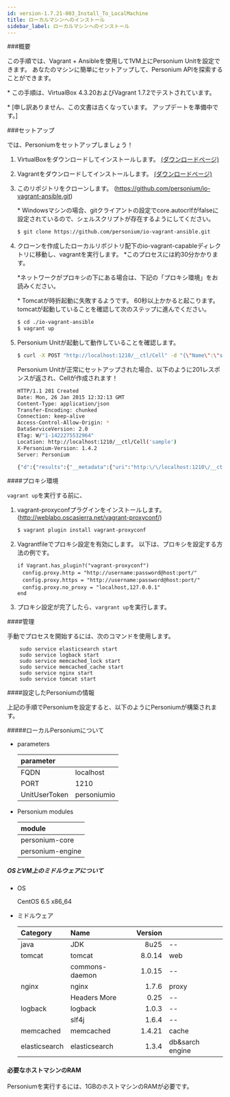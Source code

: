 ```yaml
---
id: version-1.7.21-003_Install_To_LocalMachine
title: ローカルマシンへのインストール
sidebar_label: ローカルマシンへのインストール
---
```


###概要

この手順では、Vagrant + Ansibleを使用して1VM上にPersonium Unitを設定できます。
あなたのマシンに簡単にセットアップして、Personium APIを探索することができます。

\* この手順は、VirtualBox 4.3.20およびVagrant 1.7.2でテストされています。

\* [申し訳ありません、この文書は古くなっています。 アップデートを準備中です。]

###セットアップ

では、Personiumをセットアップしましょう！

1. VirtualBoxをダウンロードしてインストールします。 [(ダウンロードページ)](https://www.virtualbox.org/wiki/Downloads)

2. Vagrantをダウンロードしてインストールします。 [(ダウンロードページ)](https://www.vagrantup.com/downloads)

3. このリポジトリをクローンします。 (https://github.com/personium/io-vagrant-ansible.git)

     \* Windowsマシンの場合、gitクライアントの設定でcore.autocrlfがfalseに設定されているので、シェルスクリプトが存在するようにしてください。

	``` bash
	$ git clone https://github.com/personium/io-vagrant-ansible.git
	```

4. クローンを作成したローカルリポジトリ配下のio-vagrant-capableディレクトリに移動し、vagrantを実行します。 \*このプロセスには約30分かかります。

    \*ネットワークがプロキシの下にある場合は、下記の「プロキシ環境」をお読みください。

    \* Tomcatが時折起動に失敗するようです。 60秒以上かかると起こります。 tomcatが起動していることを確認して次のステップに進んでください。

	``` bash
	$ cd ./io-vagrant-ansible
	$ vagrant up
	```
5. Personium Unitが起動して動作していることを確認します。

	```bash
	$ curl -X POST "http://localhost:1210/__ctl/Cell" -d "{\"Name\":\"sample\"}" -H "Authorization:Bearer personiumio" -H "Accept:application/json" -i -s
	```

	Personium Unitが正常にセットアップされた場合、以下のように201レスポンスが返され、Cellが作成されます！

	```bash
	HTTP/1.1 201 Created
	Date: Mon, 26 Jan 2015 12:32:13 GMT
	Content-Type: application/json
	Transfer-Encoding: chunked
	Connection: keep-alive
	Access-Control-Allow-Origin: *
	DataServiceVersion: 2.0
	ETag: W/"1-1422275532964"
	Location: http://localhost:1210/__ctl/Cell('sample')
	X-Personium-Version: 1.4.2
	Server: Personium

	{"d":{"results":{"__metadata":{"uri":"http:\/\/localhost:1210\/__ctl\/Cell('sample')","etag":"W\/\"1-1422275532964\"","type":"UnitCtl.Cell"},"Name":"sample","__published":"\/Date(1422275532964)\/","__updated":"\/Date(1422275532964)\/"}}}
	```

####プロキシ環境

```vagrant up```を実行する前に、

1. vagrant-proxyconfプラグインをインストールします。 (http://weblabo.oscasierra.net/vagrant-proxyconf/)

	``` bash
	$ vagrant plugin install vagrant-proxyconf
	```

2. Vagrantfileでプロキシ設定を有効にします。 以下は、プロキシを設定する方法の例です。

	``` bash:Vagrantfile
	if Vagrant.has_plugin?("vagrant-proxyconf")
	　config.proxy.http = "http://username:password@host:port/"
	　config.proxy.https = "http://username:password@host:port/"
	　config.proxy.no_proxy = "localhost,127.0.0.1"
	end
	```

3. プロキシ設定が完了したら、```vargrant up```を実行します。

####管理

手動でプロセスを開始するには、次のコマンドを使用します。

        sudo service elasticsearch start
        sudo service logback start
        sudo service memcached_lock start
        sudo service memcached_cache start
        sudo service nginx start
        sudo service tomcat start

####設定したPersoniumの情報

上記の手順でPersoniumを設定すると、以下のようにPersoniumが構築されます。

#####ローカルPersoniumについて

* parameters

	|parameter    |           |
	|:------------|-----------|
	|FQDN         |localhost  |
	|PORT         |1210       |
	|UnitUserToken|personiumio|

* Personium modules

	|module     |
	|:----------|
	|personium-core   |
	|personium-engine |


##### OSとVM上のミドルウェアについて

* OS

	CentOS 6.5 x86_64

* ミドルウェア

    |Category       | Name           |Version       |                   |
    |:--------------|:---------------|-------------:|:------------------|
    | java          | JDK            |         8u25 | --                |
    | tomcat        | tomcat         |       8.0.14 | web               |
    |               | commons-daemon |       1.0.15 | --                |
    | nginx         | nginx          |        1.7.6 | proxy             |
    |               | Headers More   |         0.25 | --                |
    | logback       | logback        |        1.0.3 | --                |
    |               | slf4j          |        1.6.4 | --                |
    | memcached     | memcached      |       1.4.21 | cache             |
    | elasticsearch | elasticsearch  |        1.3.4 | db&sarch engine   |


#### 必要なホストマシンのRAM

Personiumを実行するには、1GBのホストマシンのRAMが必要です。
